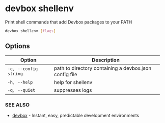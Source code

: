 # devbox shellenv

Print shell commands that add Devbox packages to your PATH

```bash
devbox shellenv [flags]
```

## Options

<!-- Markdown Table of Options -->
| Option | Description |
| --- | --- |
| `-c, --config string` | path to directory containing a devbox.json config file |
| `-h, --help` | help for shellenv |
| `-q, --quiet` | suppresses logs |


### SEE ALSO

* [devbox](devbox.md)	 - Instant, easy, predictable development environments
